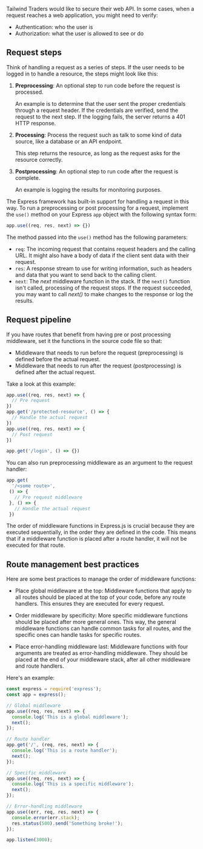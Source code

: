 Tailwind Traders would like to secure their web API. In some cases, when a request reaches a web application, you might need to verify:

* Authentication: who the user is
* Authorization: what the user is allowed to see or do

## Request steps

Think of handling a request as a series of steps. If the user needs to be logged in to handle a resource, the steps might look like this:

1. **Preprocessing**: An optional step to run code before the request is processed. 
    
    An example is to determine that the user sent the proper credentials through a request header. If the credentials are verified, send the request to the next step. If the logging fails, the server returns a 401 HTTP response.
1. **Processing**: Process the request such as talk to some kind of data source, like a database or an API endpoint. 

    This step returns the resource, as long as the request asks for the resource correctly.
1. **Postprocessing**: An optional step to run code after the request is complete. 

    An example is logging the results for monitoring purposes.

The Express framework has built-in support for handling a request in this way. To run a preprocessing or post processing for a request, implement the `use()` method on your Express `app` object with the following syntax form:

```javascript
app.use((req, res, next) => {})
```

The method passed into the `use()` method has the following parameters:

- `req`: The incoming request that contains request headers and the calling URL. It might also have a body of data if the client sent data with their request.
- `res`: A response stream to use for writing information, such as headers and data that you want to send back to the calling client.
- `next`: The _next_ middleware function in the stack. If the `next()` function isn't called, processing of the request stops. If the request succeeded, you may want to call _next()_ to make changes to the response or log the results.

## Request pipeline

If you have routes that benefit from having pre or post processing middleware, set it the functions in the source code file so that:

- Middleware that needs to run before the request (preprocessing) is defined before the actual request.
- Middleware that needs to run after the request (postprocessing) is defined after the actual request.

Take a look at this example:

```javascript
app.use((req, res, next) => {
  // Pre request
})
app.get('/protected-resource', () => {
  // Handle the actual request
})
app.use((req, res, next) => {
  // Post request
})

app.get('/login', () => {})
```

You can also run preprocessing middleware as an argument to the request handler:

```javascript
app.get(
  '/<some route>',
 () => {
   // Pre request middleware
 }, () => {
   // Handle the actual request
 })
```

The order of middleware functions in Express.js is crucial because they are executed sequentially, in the order they are defined in the code. This means that if a middleware function is placed after a route handler, it will not be executed for that route.

## Route management best practices

Here are some best practices to manage the order of middleware functions:

* Place global middleware at the top: Middleware functions that apply to all routes should be placed at the top of your code, before any route handlers. This ensures they are executed for every request.

* Order middleware by specificity: More specific middleware functions should be placed after more general ones. This way, the general middleware functions can handle common tasks for all routes, and the specific ones can handle tasks for specific routes.

* Place error-handling middleware last: Middleware functions with four arguments are treated as error-handling middleware. They should be placed at the end of your middleware stack, after all other middleware and route handlers.

Here's an example:

```javascript
const express = require('express');
const app = express();

// Global middleware
app.use((req, res, next) => {
  console.log('This is a global middleware');
  next();
});

// Route handler
app.get('/', (req, res, next) => {
  console.log('This is a route handler');
  next();
});

// Specific middleware
app.use((req, res, next) => {
  console.log('This is a specific middleware');
  next();
});

// Error-handling middleware
app.use((err, req, res, next) => {
  console.error(err.stack);
  res.status(500).send('Something broke!');
});

app.listen(3000);
```